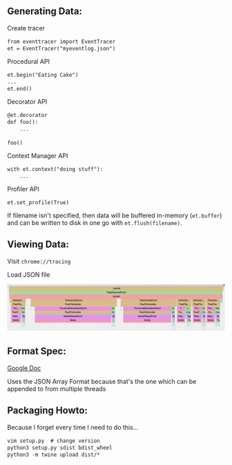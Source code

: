 Generating Data:
----------------
Create tracer
```
from eventtracer import EventTracer
et = EventTracer("myeventlog.json")
```

Procedural API
```
et.begin("Eating Cake")
...
et.end()
```

Decorator API
```
@et.decorator
def foo():
    ...

foo()
```

Context Manager API
```
with et.context("doing stuff"):
    ...
```

Profiler API
```
et.set_profile(True)
```

If filename isn't specified, then data will be buffered
in-memory (`et.buffer`) and can be written to disk in
one go with `et.flush(filename)`.

Viewing Data:
-------------
Visit `chrome://tracing`

Load JSON file

![Screenshot](.github/readme/trace.png)


Format Spec:
------------
[Google Doc](https://docs.google.com/document/d/1CvAClvFfyA5R-PhYUmn5OOQtYMH4h6I0nSsKchNAySU/edit)

Uses the JSON Array Format because that's the one which can be appended to from multiple threads


Packaging Howto:
----------------
Because I forget every time I need to do this...

```
vim setup.py  # change version
python3 setup.py sdist bdist_wheel
python3 -m twine upload dist/*
```
